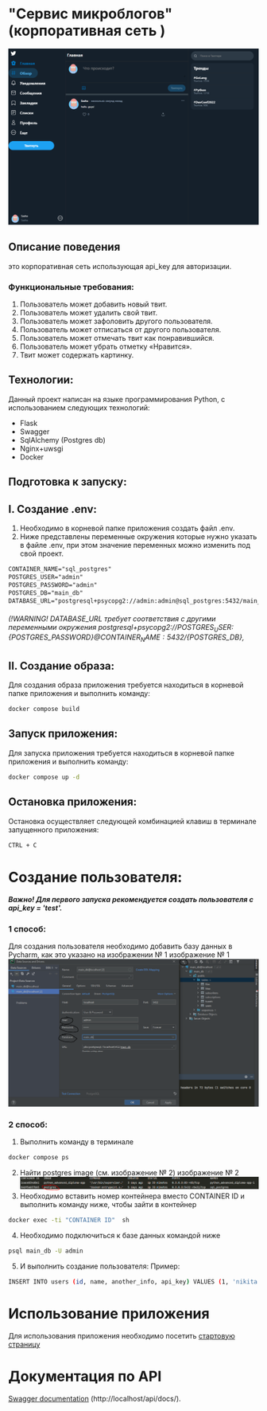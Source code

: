 # "Сервис микроблогов" (корпоративная сеть )
![img_3.png](readme%2Fimg_3.png)
## Описание поведения
это корпоративная сеть использующая api_key для авторизации. 
### Функциональные требования:
1. Пользователь может добавить новый твит.
2. Пользователь может удалить свой твит.
3. Пользователь может зафоловить другого пользователя.
4. Пользователь может отписаться от другого пользователя.
5. Пользователь может отмечать твит как понравившийся.
6. Пользователь может убрать отметку «Нравится».
7. Твит может содержать картинку.
## Технологии:
Данный проект написан на языке программирования Python, с использованием следующих технологий:
* Flask
* Swagger
* SqlAlchemy (Postgres db)
* Nginx+uwsgi
* Docker
## Подготовка к запуску:
## I. Создание .env:
1) Необходимо в корневой папке приложения создать файл .env.
2) Ниже представлены переменные окружения которые нужно указать в файле .env, 
при этом значение переменных можно изменить под свой проект. 
```dotenv
CONTAINER_NAME="sql_postgres"
POSTGRES_USER="admin"
POSTGRES_PASSWORD="admin"
POSTGRES_DB="main_db"
DATABASE_URL="postgresql+psycopg2://admin:admin@sql_postgres:5432/main_db"
```
###### (!WARNING! DATABASE_URL требует соответствия с другими переменными окружения postgresql+psycopg2://${POSTGRES_USER}:${POSTGRES_PASSWORD}@${CONTAINER_NAME}:5432/${POSTGRES_DB}, 
## II. Cоздание образа:
Для создания образа приложения требуется находиться в корневой папке приложения и выполнить команду:
 ```bash
docker compose build
```
## Запуск приложения:
Для запуска приложения требуется находиться в корневой папке приложения и выполнить команду:
 ```bash
docker compose up -d
```
## Остановка приложения:
Остановка осуществляет следующей комбинацией клавиш в терминале запущенного приложения:
```bash
CTRL + C
```
# Создание пользователя:
##### Важно! Для первого запуска рекомендуется создать пользователя с api_key = 'test'.
### 1 способ: 
Для создания пользователя необходимо добавить базу данных в Pycharm, как это указано на изображении № 1
изображение № 1
![img.png](readme%2Fimg.png)
### 2 способ:
1. Выполнить команду в терминале 
```bash
docker compose ps
```
2. Найти postgres image (см. изображение № 2)
изображение № 2
![img_1.png](readme%2Fimg_1.png)
3. Необходимо вставить номер контейнера вместо  CONTAINER ID и выполнить команду ниже, чтобы зайти в контейнер 
```bash
docker exec -ti "CONTAINER ID"  sh    
```
4. Необходимо подключиться к базе данных командой ниже
```bash
psql main_db -U admin 
```
5. И выполнить создание пользователя:
Пример:
```bash
INSERT INTO users (id, name, another_info, api_key) VALUES (1, 'nikita', null, 'test')
```
# Использование приложения
Для использования приложения необходимо посетить [стартовую страницу](http://localhost/) 
# Документация по API
[Swagger documentation](http://localhost/api/docs/) (http://localhost/api/docs/).
